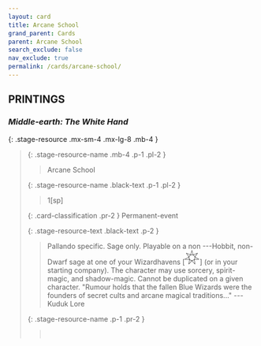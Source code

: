 ```yaml
---
layout: card
title: Arcane School
grand_parent: Cards
parent: Arcane School
search_exclude: false
nav_exclude: true
permalink: /cards/arcane-school/
---
```


## PRINTINGS


### _Middle-earth: The White Hand_

{: .stage-resource .mx-sm-4 .mx-lg-8 .mb-4 }
> {: .stage-resource-name .mb-4 .p-1 .pl-2 }
> > <div class="card-mp"></div>
> > <div class="card-name">Arcane School</div>
>
> {: .stage-resource-name .black-text .p-1 .pl-2 }
> > 1[sp]
>
> {: .card-classification .pr-2 }
> Permanent-event
>
> {: .stage-resource-text .black-text .p-2 }
> > Pallando specific. Sage only. Playable on a non ---Hobbit, non-Dwarf sage at one of your Wizardhavens \[![](/assets/images/free-haven.svg)] (or in your starting company). The character may use sorcery, spirit-magic, and shadow-magic. Cannot be duplicated on a given character.   "Rumour holds that the fallen Blue Wizards were the founders of secret cults and arcane magical traditions..." ---Kuduk Lore 
> 
> {: .stage-resource-name .p-1 .pr-2 }
> > <div class="card-shield"></div>
> > <div class="card-corruption">&nbsp;</div>
